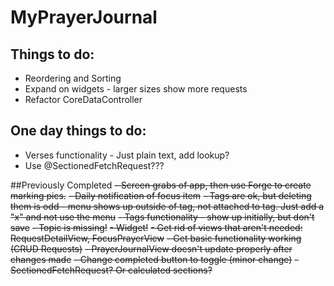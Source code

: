 #  MyPrayerJournal

## Things to do:
- Reordering and Sorting
- Expand on widgets - larger sizes show more requests
- Refactor CoreDataController

## One day things to do:
- Verses functionality - Just plain text, add lookup?
- Use @SectionedFetchRequest???


##Previously Completed
~~- Screen grabs of app, then use Forge to create marking pics.~~
~~- Daily notification of focus item~~
~~- Tags are ok, but deleting them is odd - menu shows up outside of tag, not attached to tag. Just add a "x" and not use the menu~~
~~- Tags functionality - show up initially, but don't save~~
~~- Topic is missing!~~
~~- Widget!~~
~~- Get rid of views that aren't needed: RequestDetailView, FocusPrayerView~~
~~- Get basic functionality working (CRUD Requests)~~
~~- PrayerJournalView doesn't update properly after changes made~~
~~- Change completed button to toggle (minor change)~~
~~- SectionedFetchRequest? Or calculated sections?~~
